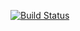 [![Build Status](https://travis-ci.org/Yifke/CSE110.svg?branch=master)](https://travis-ci.org/Yifke/CSE110)
